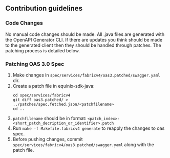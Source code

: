 ## Contribution guidelines

### Code Changes

No manual code changes should be made. All .java files are generated with the OpenAPI Generator CLI.
If there are updates you think should be made to the generated client then they should be handled
through patches. The patching process is detailed below.

### Patching OAS 3.0 Spec
1. Make changes in ``spec/services/fabricv4/oas3.patched/swagger.yaml`` dir.
2. Create a patch file in equinix-sdk-java:
   ```
   cd spec/services/fabricv4 
   git diff oas3.patched/ > ../patches/spec.fetched.json/<patchfilename>
   cd ..
   ```
3. ``patchfilename`` should be in format: ``<patch_index>-<short_patch_decription_or_identifier>.patch``
4. Run ``make -f Makefile.fabricv4 generate`` to reapply the changes to oas spec.
5. Before pushing changes, commit ``spec/services/fabricv4/oas3.patched/swagger.yaml`` along with the patch file.
